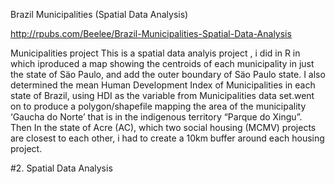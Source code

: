Brazil Municipalities (Spatial Data Analysis)

http://rpubs.com/Beelee/Brazil-Municipalities-Spatial-Data-Analysis

Municipalities project
This is a spatial data analyis project , i did in R in which iproduced a map showing the centroids of each municipality in just the state of Säo  Paulo, and add the outer boundary of Säo Paulo state. I also determined  the mean Human Development Index of Municipalities in each state of Brazil, using HDI as the variable from Municipalities data set.went on to produce a polygon/shapefile mapping the area of the municipality ‘Gaucha do Norte’ that is in the indigenous territory “Parque do Xingu”. Then In the state of Acre (AC), which two social housing (MCMV) projects are closest to each other, i had to create a 10km buffer around each housing project.

#2. Spatial Data Analysis

